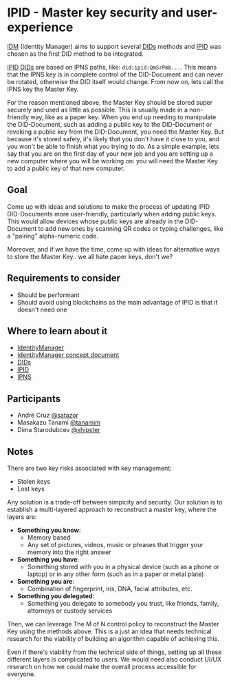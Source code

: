 # IPID - Master key security and user-experience

[IDM](https://github.com/ipfs-shipyard/pm-idm) (Identity Manager) aims to support several [DIDs](https://w3c-ccg.github.io/did-spec/) methods and [IPID](https://did-ipid.github.io/ipid-did-method) was chosen as the first DID method to be integrated.

[IPID](https://did-ipid.github.io/ipid-did-method) [DIDs](https://w3c-ccg.github.io/did-spec/) are based on IPNS paths, like: `did:ipid:QmSrPmb...`. This means that the IPNS key is in complete control of the DID-Document and can never be rotated, otherwise the DID itself would change. From now on, lets call the IPNS key the Master Key.

For the reason mentioned above, the Master Key should be stored super securely and used as little as possible. This is usually made in a non-friendly way, like as a paper key. When you end up needing to manipulate the DID-Document, such as adding a public key to the DID-Document or revoking a public key from the DID-Document, you need the Master Key. But because it's stored safely, it's likely that you don't have it close to you, and you won't be able to finish what you trying to do. As a simple example, lets say that you are on the first day of your new job and you are setting up a new computer where you will be working on: you will need the Master Key to add a public key of that new computer.

## Goal

Come up with ideas and solutions to make the process of updating IPID DID-Documents more user-friendly, particularly when adding public keys. This would allow devices whose public keys are already in the DID-Document to add new ones by scanning QR codes or typing challenges, like a "pairing" alpha-numeric code.

Moreover, and if we have the time, come up with ideas for alternative ways to store the Master Key.. we all hate paper keys, don't we?

## Requirements to consider

- Should be performant
- Should avoid using blockchains as the main advantage of IPID is that it doesn't need one

## Where to learn about it

- [IdentityManager](https://github.com/ipfs-shipyard/pm-idm)
- [IdentityManager concept document](https://github.com/ipfs-shipyard/pm-idm/blob/master/docs/idm-concept.md)
- [DIDs](https://w3c-ccg.github.io/did-spec/)
- [IPID](https://did-ipid.github.io/ipid-did-method)
- [IPNS](https://docs.ipfs.io/guides/concepts/ipns/)

## Participants

- André Cruz [@satazor](https://github.com/satazor)
- Masakazu Tanami [@tanamim](https://github.com/tanamim)
- Dima Starodubcev [@xhipster](https://github.com/xhipster)

## Notes

There are two key risks associated with key management:

- Stolen keys
- Lost keys

Any solution is a trade-off between simpicity and security. Our solution is to establish a multi-layered approach to reconstruct a master key, where the layers are:

- **Something you know**:
    - Memory based
    - Any set of pictures, videos, music or phrases that trigger your memory into the right answer
- **Something you have**:
    - Something stored with you in a physical device (such as a phone or laptop) or in any other form (such as in a paper or metal plate)
- **Something you are**:
    - Combination of fingerprint, iris, DNA, facial attributes, etc.
- **Something you delegated**:
    - Something you delegate to somebody you trust, like friends, family, attorneys or custody services

Then, we can leverage The M of N control policy to reconstruct the Master Key using the methods above. This is a just an idea that needs technical research for the viability of building an algorithm capable of achieving this.

Even if there's viability from the technical side of things, setting up all these different layers is complicated to users. We would need also conduct UI/UX research on how we could make the overall process accessible for everyone.
